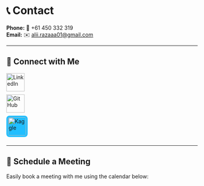# 📞 Contact

**Phone:** 📱 +61 450 332 319  
**Email:** ✉️ [alii.razaaa01@gmail.com](mailto:alii.razaaa01@gmail.com)

---

## 🤝 Connect with Me

<p align="left">
  <a href="https://www.linkedin.com/in/raza-ali-muhammad/" target="_blank" title="LinkedIn">
    <img src="https://cdn.jsdelivr.net/gh/devicons/devicon/icons/linkedin/linkedin-original.svg" alt="LinkedIn" width="48" style="margin-bottom: 8px;"/>
  </a><br>
  <a href="https://github.com/razaalirana/" target="_blank" title="GitHub">
    <img src="https://cdn.jsdelivr.net/gh/devicons/devicon/icons/github/github-original.svg" alt="GitHub" width="48" style="margin-bottom: 8px;"/>
  </a><br>
  <a href="https://www.kaggle.com/muhammadalee7" target="_blank" title="Kaggle">
    <img src="https://cdn.jsdelivr.net/gh/simple-icons/simple-icons/icons/kaggle.svg" alt="Kaggle" width="48" style="margin-bottom: 8px; background: #20BEFF; border-radius: 8px; padding: 4px;"/>
  </a>
</p>

---

## 📅 Schedule a Meeting

Easily book a meeting with me using the calendar below:

<!-- Calendly inline widget begin -->
<div class="calendly-inline-widget" data-url="https://calendly.com/alii-razaaa01/30min?hide_gdpr_banner=1&background_color=706f6f&text_color=ffffff&primary_color=3030cd" style="min-width:320px;height:700px;"></div>
<script type="text/javascript" src="https://assets.calendly.com/assets/external/widget.js" async></script>
<!-- Calendly inline widget end -->

<!--
Replace the LinkedIn, GitHub, and Kaggle URLs with your actual profiles for best results.
-->